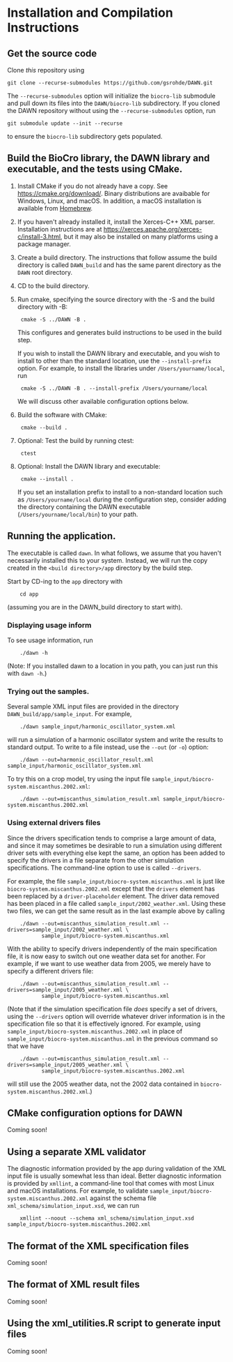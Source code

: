 # Installation and Compilation Instructions

## Get the source code

Clone _this_ repository using

    git clone --recurse-submodules https://github.com/gsrohde/DAWN.git

The `--recurse-submodules` option will initialize the `biocro-lib`
submodule and pull down its files into the `DAWN/biocro-lib`
subdirectory.  If you cloned the DAWN repository without using the
`--recurse-submodules` option, run

    git submodule update --init --recurse

to ensure the `biocro-lib` subdirectory gets populated.

## Build the BioCro library, the DAWN library and executable, and the tests using CMake.

1. Install CMake if you do not already have a copy.  See
https://cmake.org/download/.  Binary distributions are avaibable for
Windows, Linux, and macOS.  In addition, a macOS installation is
available from [Homebrew](https://brew.sh/).

2. If you haven't already installed it, install the Xerces-C++ XML
parser.  Installation instructions are at
https://xerces.apache.org/xerces-c/install-3.html, but it may also be
installed on many platforms using a package manager.

3. Create a build directory.  The instructions that follow assume the
build directory is called `DAWN_build` and has the same parent
directory as the `DAWN` root directory.

4. CD to the build directory.

5. Run cmake, specifying the source directory with the -S and the
build directory with -B:

        cmake -S ../DAWN -B .

    This configures and generates build instructions to be used in the
    build step.

    If you wish to install the DAWN library and executable, and you
    wish to install to other than the standard location, use the
    `--install-prefix` option.  For example, to install the libraries
    under `/Users/yourname/local`, run

        cmake -S ../DAWN -B . --install-prefix /Users/yourname/local

    We will discuss other available configuration options below.

6. Build the software with CMake:

        cmake --build .

7. Optional: Test the build by running ctest:

        ctest

8. Optional: Install the DAWN library and executable:

        cmake --install .

    If you set an installation prefix to install to a non-standard
    location such as `/Users/yourname/local` during the configuration
    step, consider adding the directory containing the DAWN executable
    (`/Users/yourname/local/bin`) to your path.

## Running the application.

The executable is called `dawn`.  In what follows, we assume that you
haven't necessarily installed this to your system.  Instead, we will
run the copy created in the `<build directory>/app` directory by the
build step.

Start by CD-ing to the `app` directory with

        cd app

(assuming you are in the DAWN_build directory to start with).

### Displaying usage inform

To see usage information, run

        ./dawn -h

(Note: If you installed dawn to a location in you path, you can just
run this with `dawn -h`.)

### Trying out the samples.

Several sample XML input files are provided in the directory
`DAWN_build/app/sample_input`.  For example,

        ./dawn sample_input/harmonic_oscillator_system.xml

will run a simulation of a harmonic oscillator system and write the
results to standard output.  To write to a file instead, use the
`--out` (or `-o`) option:

        ./dawn --out=harmonic_oscillator_result.xml sample_input/harmonic_oscillator_system.xml

To try this on a crop model, try using the input file `sample_input/biocro-system.miscanthus.2002.xml`:

        ./dawn --out=miscanthus_simulation_result.xml sample_input/biocro-system.miscanthus.2002.xml

### Using external drivers files

Since the drivers specification tends to comprise a large amount of
data, and since it may sometimes be desirable to run a simulation
using different driver sets with everything else kept the same, an
option has been added to specify the drivers in a file separate from
the other simulation specifications.  The command-line option to use
is called `--drivers`.

For example, the file `sample_input/biocro-system.miscanthus.xml` is
just like `biocro-system.miscanthus.2002.xml` except that the
`drivers` element has been replaced by a `driver-placeholder` element.
The driver data removed has been placed in a file called
`sample_input/2002_weather.xml`.  Using these two files, we can get
the same result as in the last example above by calling

        ./dawn --out=miscanthus_simulation_result.xml --drivers=sample_input/2002_weather.xml \
               sample_input/biocro-system.miscanthus.xml

With the ability to specify drivers independently of the main
specification file, it is now easy to switch out one weather data set
for another.  For example, if we want to use weather data from 2005,
we merely have to specify a different drivers file:

        ./dawn --out=miscanthus_simulation_result.xml --drivers=sample_input/2005_weather.xml \
               sample_input/biocro-system.miscanthus.xml

(Note that if the simulation specification file *does* specify a set
of drivers, using the `--drivers` option will override whatever driver
information is in the specification file so that it is effectively
ignored.  For example, using
`sample_input/biocro-system.miscanthus.2002.xml` in place of
`sample_input/biocro-system.miscanthus.xml` in the previous command so
that we have

        ./dawn --out=miscanthus_simulation_result.xml --drivers=sample_input/2005_weather.xml \
               sample_input/biocro-system.miscanthus.2002.xml

will still use the 2005 weather data, not the 2002 data contained in
`biocro-system.miscanthus.2002.xml`.)

## CMake configuration options for DAWN

Coming soon!

## Using a separate XML validator

The diagnostic information provided by the app during validation of
the XML input file is usually somewhat less than ideal.  Better
diagnostic information is provided by `xmllint`, a command-line tool
that comes with most Linux and macOS installations.  For example, to
validate `sample_input/biocro-system.miscanthus.2002.xml` against the
schema file `xml_schema/simulation_input.xsd`, we can run

        xmllint --noout --schema xml_schema/simulation_input.xsd sample_input/biocro-system.miscanthus.2002.xml

## The format of the XML specification files

Coming soon!

## The format of XML result files

Coming soon!

## Using the xml_utilities.R script to generate input files

Coming soon!


